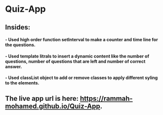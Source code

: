 # Quiz-App
## Insides:
#### - Used high order function setInterval to make a counter and time line for the questions.
#### - Used template litrals to insert a dynamic content like the number of questions, number of questions that are left and number of correct answer.
#### - Used classList object to add or remove classes to apply different syling to the elements.
## The live app url is here: https://rammah-mohamed.github.io/Quiz-App.  
